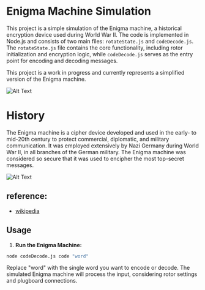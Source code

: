
# Enigma Machine Simulation

This project is a simple simulation of the Enigma machine, a historical encryption device used during World War II. The code is implemented in Node.js and consists of two main files: `rotateState.js` and `codeDecode.js`. The `rotateState.js` file contains the core functionality, including rotor initialization and encryption logic, while `codeDecode.js` serves as the entry point for encoding and decoding messages.

This project is a work in progress and currently represents a simplified version of the Enigma machine.


![Alt Text](https://upload.wikimedia.org/wikipedia/commons/thumb/6/6c/Enigma-action.svg/800px-Enigma-action.svg.png)

# History

The Enigma machine is a cipher device developed and used in the early- to mid-20th century to protect commercial, diplomatic, and military communication. It was employed extensively by Nazi Germany during World War II, in all branches of the German military. The Enigma machine was considered so secure that it was used to encipher the most top-secret messages.

![Alt Text](https://upload.wikimedia.org/wikipedia/commons/b/bd/Enigma_%28crittografia%29_-_Museo_scienza_e_tecnologia_Milano.jpg)


## reference:

- [wikipedia](https://en.wikipedia.org/wiki/Enigma_machine)


## Usage

1. **Run the Enigma Machine:**

```bash
node codeDecode.js code "word"
```

Replace "word" with the single word you want to encode or decode. The simulated Enigma machine will process the input, considering rotor settings and plugboard connections.

